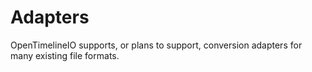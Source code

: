 # Adapters

OpenTimelineIO supports, or plans to support, conversion adapters for many
existing file formats.
